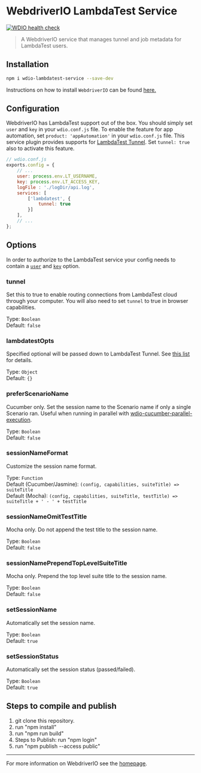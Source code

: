 WebdriverIO LambdaTest Service
========================

[![WDIO health check](https://github.com/LambdaTest/wdio-lambdatest-service/actions/workflows/healthcheck.yml/badge.svg?branch=master)](https://github.com/LambdaTest/wdio-lambdatest-service/actions/workflows/healthcheck.yml)

> A WebdriverIO service that manages tunnel and job metadata for LambdaTest users.

## Installation

```bash
npm i wdio-lambdatest-service --save-dev
```

Instructions on how to install `WebdriverIO` can be found [here.](https://webdriver.io/docs/gettingstarted.html)


## Configuration

WebdriverIO has LambdaTest support out of the box. You should simply set `user` and `key` in your `wdio.conf.js` file. To enable the feature for app automation, set `product: 'appAutomation'` in your `wdio.conf.js` file. This service plugin provides supports for [LambdaTest Tunnel](https://www.lambdatest.com/support/docs/troubleshooting-lambda-tunnel/). Set `tunnel: true` also to activate this feature.

```js
// wdio.conf.js
exports.config = {
    // ...
    user: process.env.LT_USERNAME,
    key: process.env.LT_ACCESS_KEY,
    logFile : './logDir/api.log',
    services: [
        ['lambdatest', {
            tunnel: true
        }]
    ],
    // ...
};
```

## Options

In order to authorize to the LambdaTest service your config needs to contain a [`user`](https://webdriver.io/docs/options.html#user) and [`key`](https://webdriver.io/docs/options.html#key) option.

### tunnel
Set this to true to enable routing connections from LambdaTest cloud through your computer. You will also need to set `tunnel` to true in browser capabilities.

Type: `Boolean`<br>
Default: `false`

### lambdatestOpts
Specified optional will be passed down to LambdaTest Tunnel. See [this list](https://www.lambdatest.com/support/docs/lambda-tunnel-modifiers/) for details.

Type: `Object`<br>
Default: `{}`

### preferScenarioName
Cucumber only. Set the session name to the Scenario name if only a single Scenario ran.
Useful when running in parallel with [wdio-cucumber-parallel-execution](https://github.com/SimitTomar/wdio-cucumber-parallel-execution).

Type: `Boolean`<br />
Default: `false`

### sessionNameFormat
Customize the session name format.

Type: `Function`<br />
Default (Cucumber/Jasmine): `(config, capabilities, suiteTitle) => suiteTitle`<br />
Default (Mocha): `(config, capabilities, suiteTitle, testTitle) => suiteTitle + ' - ' + testTitle`

### sessionNameOmitTestTitle
Mocha only. Do not append the test title to the session name.

Type: `Boolean`<br />
Default: `false`

### sessionNamePrependTopLevelSuiteTitle
Mocha only. Prepend the top level suite title to the session name.

Type: `Boolean`<br />
Default: `false`

### setSessionName
Automatically set the session name.

Type: `Boolean`<br />
Default: `true`

### setSessionStatus
Automatically set the session status (passed/failed).

Type: `Boolean`<br />
Default: `true`


## Steps to compile and publish
1. git clone this repository.
2. run "npm install"
3. run "npm run build"
4. Steps to Publish: run "npm login"
5. run "npm publish --access public"

----

For more information on WebdriverIO see the [homepage](https://webdriver.io).
